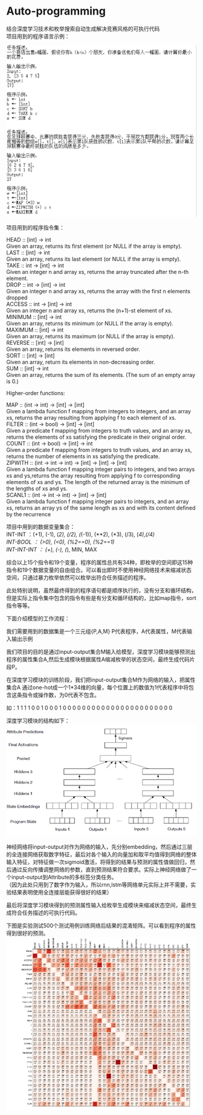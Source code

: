 # Auto-programming
结合深度学习技术和枚举搜索自动生成解决竞赛风格的可执行代码<br>
项目用到的程序语言示例：<br>

 ![image](https://github.com/ztz818/Auto-programming/blob/master/2.jpg)


项目用到的程序指令集：

HEAD :: [int] -> int<br>
Given an array, returns its first element (or NULL if the array is empty).<br>
LAST :: [int] -> int<br>
Given an array, returns its last element (or NULL if the array is empty).<br>
TAKE :: int -> [int] -> int<br>
Given an integer n and array xs, returns the array truncated after the n-th element.<br>
DROP :: int -> [int] -> int<br>
Given an integer n and array xs, returns the array with the first n elements dropped <br>
ACCESS :: int -> [int] -> int<br>
Given an integer n and array xs, returns the (n+1)-st element of xs.<br>
MINIMUM :: [int] -> int<br>
Given an array, returns its minimum (or NULL if the array is empty).<br>
MAXIMUM :: [int] -> int<br>
Given an array, returns its maximum (or NULL if the array is empty).<br>
REVERSE :: [int] -> [int]<br>
Given an array, returns its elements in reversed order.<br>
SORT :: [int] -> [int]<br>
Given an array, return its elements in non-decreasing order.<br>
SUM :: [int] -> int<br>
Given an array, returns the sum of its elements. (The sum of an empty array is 0.)<br>

Higher-order functions:<br>

MAP :: (int -> int) -> [int] -> [int]<br>
Given a lambda function f mapping from integers to integers, and an array xs, returns the array resulting from applying f to each element of xs.<br>
FILTER :: (int -> bool) -> [int] -> [int]<br>
Given a predicate f mapping from integers to truth values, and an array xs, returns the elements of xs satisfying the predicate in their original order.<br>
COUNT :: (int -> bool) -> [int] -> int<br>
Given a predicate f mapping from integers to truth values, and an array xs, returns the number of elements in xs satisfying the predicate.<br>
ZIPWITH :: (int -> int -> int) -> [int] -> [int] -> [int]<br>
Given a lambda function f mapping integer pairs to integers, and two arrays xs and ys,returns the array resulting from applying f to corresponding elements of xs and ys. The length of the returned array is the minimum of the lengths of xs and ys.<br>
SCANL1 :: (int -> int -> int) -> [int] -> [int]<br>
Given a lambda function f mapping integer pairs to integers, and an array xs, returns an array ys of the same length as xs and with its content defined by the recurrence <br>

项目中用到的数据变量集合：<br>
INT-INT  ：(+1), (-1), (*2), (/2), (*(-1)), (**2), (*3), (/3), (*4),(/4)<br>
INT-BOOL ： (>0), (<0), (%2==0), (%2==1)<br>
INT-INT-INT ：  (+), (-), (*), MIN, MAX<br>

综合以上15个指令和19个变量，程序的属性总共有34种，即枚举的空间即这15种指令和19个数据变量的自由组合。可以看出即时不使用神经网络技术来缩减状态空间，只通过暴力枚举依然可以枚举出符合任务描述的程序。<br>

此处特别说明，虽然最终得到的程序语句都是顺序执行的，没有分支和循环结构，但是实际上指令集中包含的指令有些是有分支和循环结构的，比如map指令，sort指令等等。<br>

下面介绍模型的工作流程：<br>
 

 我们需要用到的数据集是一个三元组{P,A,M}
 P代表程序，A代表属性，M代表输入输出示例<br>
 
 我们项目的目的是通过input-output集合M输入给模型，深度学习模块能够预测出程序的属性集合A,然后生成模块根据属性A缩减枚举的状态空间，最终生成代码片段P。<br>
 
 在深度学习模块的训练阶段，我们把input-output集合M作为网络的输入，把属性集合A 通过one-hot成一个1*34维的向量，每个位置上的数值为1代表程序中将包含这条指令或操作数，为0代表不包含。<br>
 
 如：1 1 1 1 0 0 1 0 0 0 1 0 0 0 0 0 0 0 0 0 0 0 0 0 0 0 0 0 0 0 0 0 0 0<br>

深度学习模块的结构如下：
![image](https://github.com/ztz818/Auto-programming/blob/master/1.jpg)

神经网络将input-output对作为网络的输入，先分别embedding，然后通过三层的全连接网络获取数字特征，最后对各个输入的向量加和取平均值得到网络的整体输入特征，对特征做一次sigmoid激活，将得到的结果与预测的属性值做回归，然后通过反向传播调整网络的参数，直到预测结果符合要求。实际上神经网络做了一个input-output到Attribute的多标签分类任务。<br>
 （因为此处只用到了数字作为输入，所以rnn,lstm等网络单元实际上并不需要，实验结果表明使用全连接层能获得很好的结果）<br>
 
 最后将深度学习模块得到的预测属性输入给枚举生成模块来缩减状态空间，最终生成符合任务描述的可执行代码。<br>
 
 下图是实验测试500个测试用例训练网络后结果的混淆矩阵。可以看到程序的属性得到很好的预测。
 ![image](https://github.com/ztz818/Auto-programming/blob/master/3.jpg)

 
 
